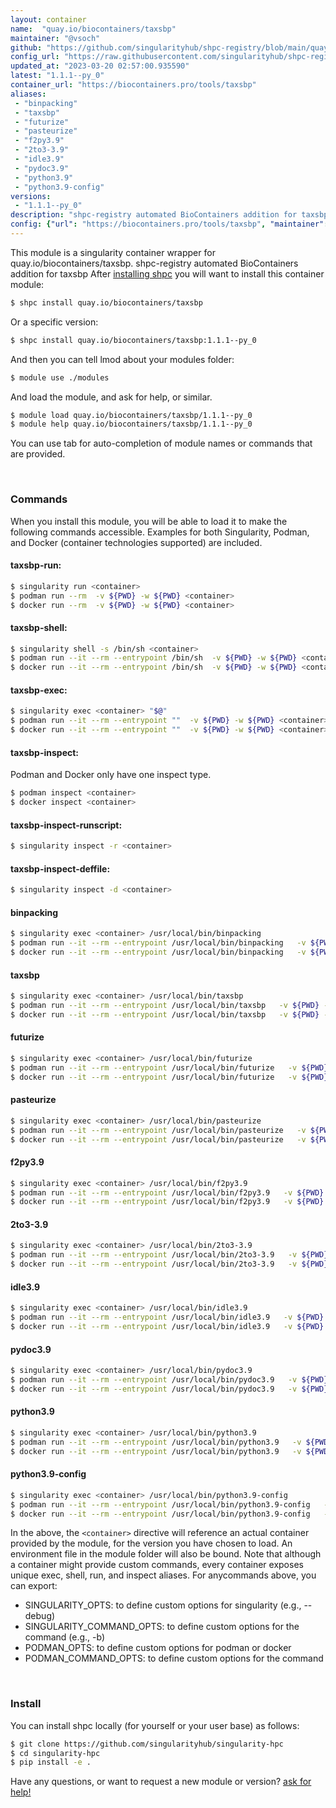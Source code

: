 ```yaml
---
layout: container
name:  "quay.io/biocontainers/taxsbp"
maintainer: "@vsoch"
github: "https://github.com/singularityhub/shpc-registry/blob/main/quay.io/biocontainers/taxsbp/container.yaml"
config_url: "https://raw.githubusercontent.com/singularityhub/shpc-registry/main/quay.io/biocontainers/taxsbp/container.yaml"
updated_at: "2023-03-20 02:57:00.935590"
latest: "1.1.1--py_0"
container_url: "https://biocontainers.pro/tools/taxsbp"
aliases:
 - "binpacking"
 - "taxsbp"
 - "futurize"
 - "pasteurize"
 - "f2py3.9"
 - "2to3-3.9"
 - "idle3.9"
 - "pydoc3.9"
 - "python3.9"
 - "python3.9-config"
versions:
 - "1.1.1--py_0"
description: "shpc-registry automated BioContainers addition for taxsbp"
config: {"url": "https://biocontainers.pro/tools/taxsbp", "maintainer": "@vsoch", "description": "shpc-registry automated BioContainers addition for taxsbp", "latest": {"1.1.1--py_0": "sha256:9080e25d7e311d9ec7c30cb9b4c0a7cf7da9c3d1bc6378144e8f0494d07c258d"}, "tags": {"1.1.1--py_0": "sha256:9080e25d7e311d9ec7c30cb9b4c0a7cf7da9c3d1bc6378144e8f0494d07c258d"}, "docker": "quay.io/biocontainers/taxsbp", "aliases": {"binpacking": "/usr/local/bin/binpacking", "taxsbp": "/usr/local/bin/taxsbp", "futurize": "/usr/local/bin/futurize", "pasteurize": "/usr/local/bin/pasteurize", "f2py3.9": "/usr/local/bin/f2py3.9", "2to3-3.9": "/usr/local/bin/2to3-3.9", "idle3.9": "/usr/local/bin/idle3.9", "pydoc3.9": "/usr/local/bin/pydoc3.9", "python3.9": "/usr/local/bin/python3.9", "python3.9-config": "/usr/local/bin/python3.9-config"}}
---
```


This module is a singularity container wrapper for quay.io/biocontainers/taxsbp.
shpc-registry automated BioContainers addition for taxsbp
After [installing shpc](#install) you will want to install this container module:


```bash
$ shpc install quay.io/biocontainers/taxsbp
```

Or a specific version:

```bash
$ shpc install quay.io/biocontainers/taxsbp:1.1.1--py_0
```

And then you can tell lmod about your modules folder:

```bash
$ module use ./modules
```

And load the module, and ask for help, or similar.

```bash
$ module load quay.io/biocontainers/taxsbp/1.1.1--py_0
$ module help quay.io/biocontainers/taxsbp/1.1.1--py_0
```

You can use tab for auto-completion of module names or commands that are provided.

<br>

### Commands

When you install this module, you will be able to load it to make the following commands accessible.
Examples for both Singularity, Podman, and Docker (container technologies supported) are included.

#### taxsbp-run:

```bash
$ singularity run <container>
$ podman run --rm  -v ${PWD} -w ${PWD} <container>
$ docker run --rm  -v ${PWD} -w ${PWD} <container>
```

#### taxsbp-shell:

```bash
$ singularity shell -s /bin/sh <container>
$ podman run --it --rm --entrypoint /bin/sh  -v ${PWD} -w ${PWD} <container>
$ docker run --it --rm --entrypoint /bin/sh  -v ${PWD} -w ${PWD} <container>
```

#### taxsbp-exec:

```bash
$ singularity exec <container> "$@"
$ podman run --it --rm --entrypoint ""  -v ${PWD} -w ${PWD} <container> "$@"
$ docker run --it --rm --entrypoint ""  -v ${PWD} -w ${PWD} <container> "$@"
```

#### taxsbp-inspect:

Podman and Docker only have one inspect type.

```bash
$ podman inspect <container>
$ docker inspect <container>
```

#### taxsbp-inspect-runscript:

```bash
$ singularity inspect -r <container>
```

#### taxsbp-inspect-deffile:

```bash
$ singularity inspect -d <container>
```


#### binpacking

```bash
$ singularity exec <container> /usr/local/bin/binpacking
$ podman run --it --rm --entrypoint /usr/local/bin/binpacking   -v ${PWD} -w ${PWD} <container> -c " $@"
$ docker run --it --rm --entrypoint /usr/local/bin/binpacking   -v ${PWD} -w ${PWD} <container> -c " $@"
```


#### taxsbp

```bash
$ singularity exec <container> /usr/local/bin/taxsbp
$ podman run --it --rm --entrypoint /usr/local/bin/taxsbp   -v ${PWD} -w ${PWD} <container> -c " $@"
$ docker run --it --rm --entrypoint /usr/local/bin/taxsbp   -v ${PWD} -w ${PWD} <container> -c " $@"
```


#### futurize

```bash
$ singularity exec <container> /usr/local/bin/futurize
$ podman run --it --rm --entrypoint /usr/local/bin/futurize   -v ${PWD} -w ${PWD} <container> -c " $@"
$ docker run --it --rm --entrypoint /usr/local/bin/futurize   -v ${PWD} -w ${PWD} <container> -c " $@"
```


#### pasteurize

```bash
$ singularity exec <container> /usr/local/bin/pasteurize
$ podman run --it --rm --entrypoint /usr/local/bin/pasteurize   -v ${PWD} -w ${PWD} <container> -c " $@"
$ docker run --it --rm --entrypoint /usr/local/bin/pasteurize   -v ${PWD} -w ${PWD} <container> -c " $@"
```


#### f2py3.9

```bash
$ singularity exec <container> /usr/local/bin/f2py3.9
$ podman run --it --rm --entrypoint /usr/local/bin/f2py3.9   -v ${PWD} -w ${PWD} <container> -c " $@"
$ docker run --it --rm --entrypoint /usr/local/bin/f2py3.9   -v ${PWD} -w ${PWD} <container> -c " $@"
```


#### 2to3-3.9

```bash
$ singularity exec <container> /usr/local/bin/2to3-3.9
$ podman run --it --rm --entrypoint /usr/local/bin/2to3-3.9   -v ${PWD} -w ${PWD} <container> -c " $@"
$ docker run --it --rm --entrypoint /usr/local/bin/2to3-3.9   -v ${PWD} -w ${PWD} <container> -c " $@"
```


#### idle3.9

```bash
$ singularity exec <container> /usr/local/bin/idle3.9
$ podman run --it --rm --entrypoint /usr/local/bin/idle3.9   -v ${PWD} -w ${PWD} <container> -c " $@"
$ docker run --it --rm --entrypoint /usr/local/bin/idle3.9   -v ${PWD} -w ${PWD} <container> -c " $@"
```


#### pydoc3.9

```bash
$ singularity exec <container> /usr/local/bin/pydoc3.9
$ podman run --it --rm --entrypoint /usr/local/bin/pydoc3.9   -v ${PWD} -w ${PWD} <container> -c " $@"
$ docker run --it --rm --entrypoint /usr/local/bin/pydoc3.9   -v ${PWD} -w ${PWD} <container> -c " $@"
```


#### python3.9

```bash
$ singularity exec <container> /usr/local/bin/python3.9
$ podman run --it --rm --entrypoint /usr/local/bin/python3.9   -v ${PWD} -w ${PWD} <container> -c " $@"
$ docker run --it --rm --entrypoint /usr/local/bin/python3.9   -v ${PWD} -w ${PWD} <container> -c " $@"
```


#### python3.9-config

```bash
$ singularity exec <container> /usr/local/bin/python3.9-config
$ podman run --it --rm --entrypoint /usr/local/bin/python3.9-config   -v ${PWD} -w ${PWD} <container> -c " $@"
$ docker run --it --rm --entrypoint /usr/local/bin/python3.9-config   -v ${PWD} -w ${PWD} <container> -c " $@"
```



In the above, the `<container>` directive will reference an actual container provided
by the module, for the version you have chosen to load. An environment file in the
module folder will also be bound. Note that although a container
might provide custom commands, every container exposes unique exec, shell, run, and
inspect aliases. For anycommands above, you can export:

 - SINGULARITY_OPTS: to define custom options for singularity (e.g., --debug)
 - SINGULARITY_COMMAND_OPTS: to define custom options for the command (e.g., -b)
 - PODMAN_OPTS: to define custom options for podman or docker
 - PODMAN_COMMAND_OPTS: to define custom options for the command

<br>

### Install

You can install shpc locally (for yourself or your user base) as follows:

```bash
$ git clone https://github.com/singularityhub/singularity-hpc
$ cd singularity-hpc
$ pip install -e .
```

Have any questions, or want to request a new module or version? [ask for help!](https://github.com/singularityhub/singularity-hpc/issues)